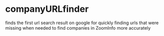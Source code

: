 # companyURLfinder
finds the first url search result on google for quickly finding urls that were missing when needed to find companies in ZoomInfo more accurately
